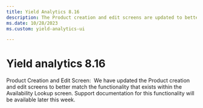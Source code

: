 ```yaml
---
title: Yield Analytics 8.16
description: The Product creation and edit screens are updated to better match the functionality that exists within the Availability Lookup screen.
ms.date: 10/28/2023
ms.custom: yield-analytics-ui

---
```



# Yield analytics 8.16

Product Creation and Edit Screen:  We have updated the Product creation
and edit screens to better match the functionality that exists within
the Availability Lookup screen. Support documentation for this
functionality will be available later this week.
